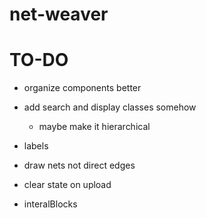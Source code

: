 # net-weaver


# TO-DO

- organize components better
- add search and display classes somehow
  - maybe make it hierarchical

- labels

- draw nets not direct edges

- clear state on upload

- interalBlocks